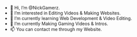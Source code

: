 - 👋 Hi, I’m @NickGamerz.
- 👀 I’m interested in Editing Videos & Making Websites.
- 🌱 I’m currently learning Web Development & Video Editing.
- 💞 I’m currently Making Gaming Videos & Intros. 
- 📫 You can contact me through my Website.

<!---
NickGamerz/NickGamerz is a ✨ special ✨ repository because its `README.md` (this file) appears on your GitHub profile.
You can click the Preview link to take a look at your changes.
--->
